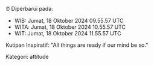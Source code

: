 ⏰ Diperbarui pada:
- WIB: Jumat, 18 Oktober 2024 09.55.57 UTC
- WITA: Jumat, 18 Oktober 2024 10.55.57 UTC
- WIT: Jumat, 18 Oktober 2024 11.55.57 UTC

Kutipan Inspiratif:
"All things are ready if our mind be so."


Kategori: attitude

